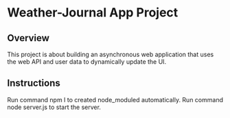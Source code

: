 # Weather-Journal App Project

## Overview
This project is about building an asynchronous web application that uses the web API and user data to dynamically update the UI.

## Instructions
Run command npm I to created node_moduled automatically.
Run command node server.js to start the server.

